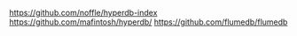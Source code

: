 https://github.com/noffle/hyperdb-index
https://github.com/mafintosh/hyperdb/
https://github.com/flumedb/flumedb
